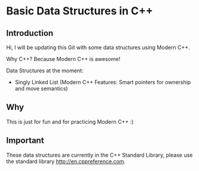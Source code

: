 # Basic Data Structures in C++

## Introduction

Hi, I will be updating this Git with some data structures using Modern C++.

Why C++? Because Modern C++ is awesome!

Data Structures at the moment:
* Singly Linked List (Modern C++ Features: Smart pointers for ownership and move semantics)

## Why
This is just for fun and for practicing Modern C++ :)

## Important
These data structures are currently in the C++ Standard Library, please use the standard library http://en.cppreference.com.







